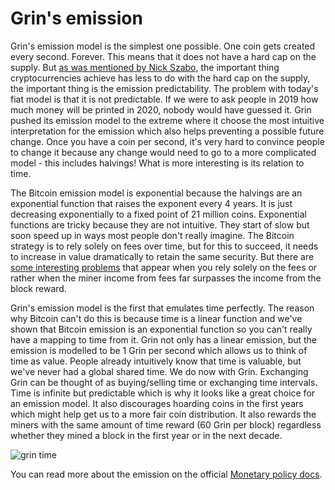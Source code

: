 # Grin's emission

Grin's emission model is the simplest one possible. One coin gets created every second. Forever. This means that it does not have a hard cap on the supply. But [as was mentioned by Nick Szabo](https://twitter.com/NickSzabo4/status/1077317105148547072), the important thing cryptocurrencies achieve has less to do with the hard cap on the supply, the important thing is the emission predictability. The problem with today's fiat model is that it is not predictable. If we were to ask people in 2019 how much money will be printed in 2020, nobody would have guessed it. Grin pushed its emission model to the extreme where it choose the most intuitive interpretation for the emission which also helps preventing a possible future change. Once you have a coin per second, it's very hard to convince people to change it because any change would need to go to a more complicated model - this includes halvings! What is more interesting is its relation to time.

The Bitcoin emission model is exponential because the halvings are an exponential function that raises the exponent every 4 years. It is just decreasing exponentially to a fixed point of 21 million coins. Exponential functions are tricky because they are not intuitive. They start of slow but soon speed up in ways most people don't really imagine. The Bitcoin strategy is to rely solely on fees over time, but for this to succeed, it needs to increase in value dramatically to retain the same security. But there are [some interesting problems](https://www.cs.princeton.edu/~arvindn/publications/mining_CCS.pdf) that appear when you rely solely on the fees or rather when the miner income from fees far surpasses the income from the block reward. 

Grin's emission model is the first that emulates time perfectly. The reason why Bitcoin can't do this is because time is a linear function and we've shown that Bitcoin emission is an exponential function so you can't really have a mapping to time from it. Grin not only has a linear emission, but the emission is modelled to be 1 Grin per second which allows us to think of time as value. People already intuitively know that time is valuable, but we've never had a global shared time. We do now with Grin. Exchanging Grin can be thought of as buying/selling time or exchanging time intervals. Time is infinite but predictable which is why it looks like a great choice for an emission model. It also discourages hoarding coins in the first years which might help get us to a more fair coin distribution. It also rewards the miners with the same amount of time reward (60 Grin per block) regardless whether they mined a block in the first year or in the next decade.

![grin time](https://i.imgur.com/mDXtLVt.png)

You can read more about the emission on the official [Monetary policy docs](https://github.com/mimblewimble/docs/wiki/Monetary-Policy).
